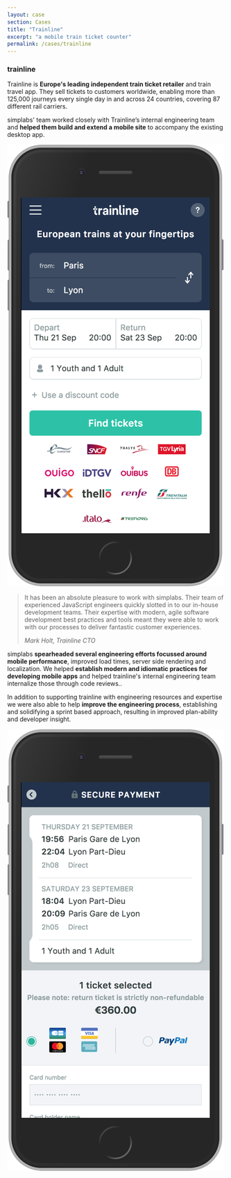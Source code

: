 ```yaml
---
layout: case
section: Cases
title: "Trainline"
excerpt: "a mobile train ticket counter"
permalink: /cases/trainline
---
```


<div class="row content-section">
  <div class="col-xs-12 col-sm-6 col-sm-push-6 col-md-5 col-md-push-5 col-md-offset-1">
    <h3>trainline</h3>
    <p>Trainline is <strong>Europe's leading independent train ticket retailer</strong> and train travel app. They sell tickets to customers worldwide, enabling more than 125,000 journeys every single day in and across 24 countries, covering 87 different rail carriers.</p>
    <p>simplabs' team worked closely with Trainline’s internal engineering team and <strong>helped them build and extend a mobile site</strong> to accompany the existing desktop app.</p>
  </div>
  <div class="col-xs-6 col-xs-offset-3 col-sm-4 col-sm-pull-6 col-sm-offset-1 col-md-2 col-md-offset-3">
    <img src="/images/cases/trainline/mobile.png" class="img-responsive" alt="Mobile">
  </div>
</div>

<div class="secondary-banner quote-banner">
  <div class="container">
    <div class="row content-section">
      <div class="col-xs-12 col-md-10 col-md-offset-1">
        <blockquote>
          <p>It has been an absolute pleasure to work with simplabs. Their team of experienced JavaScript engineers quickly slotted in to our in-house development teams. Their expertise with modern, agile software development best practices and tools meant they were able to work with our processes to deliver fantastic customer experiences.</p>
          <footer><cite>Mark Holt, Trainline CTO</cite></footer>
        </blockquote>
      </div>
    </div>
  </div>
</div>

<div class="row content-section">
  <div class="col-xs-12 col-sm-6 col-md-5 col-md-offset-1">
    <p>simplabs <strong>spearheaded several engineering efforts focussed around mobile performance</strong>, improved load times, server side rendering and localization. We helped <strong>establish modern and idiomatic practices for developing mobile apps</strong> and helped trainline's internal engineering team internalize those through code reviews..</p>
    <p>In addition to supporting trainline with engineering resources and expertise we were also able to help <strong>improve the engineering process</strong>, establishing and solidifying a sprint based approach, resulting in improved plan-ability and developer insight.</p>
  </div>
  <div class="col-xs-6 col-xs-offset-3 col-sm-4 col-sm-offset-1 col-md-2">
    <img src="/images/cases/trainline/mobile-payment.png" class="img-responsive" alt="Mobile Payment">
  </div>
</div>
